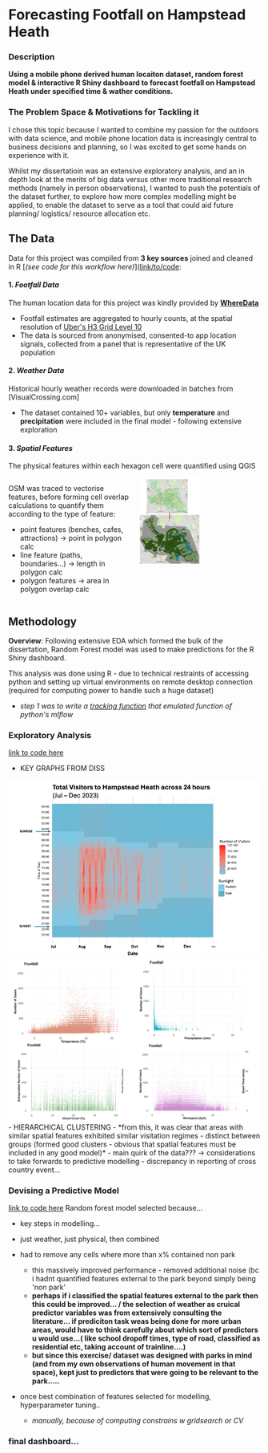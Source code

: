 # Forecasting Footfall on Hampstead Heath

### Description
**Using a mobile phone derived human locaiton dataset, random forest model & interactive R Shiny dashboard to forecast footfall on Hampstead Heath under specified time & wather conditions.**


### The Problem Space & Motivations for Tackling it
I chose this topic because I wanted to combine my passion for the outdoors with data science, and mobile phone location data is increasingly central to business decisions and planning, so I was excited to get some hands on experience with it. 

Whilst my dissertatioin was an extensive exploratory analysis, and an in depth look at the merits of big data versus other more traditional research methods (namely in person observations), I wanted to push the potentials of the dataset further, to explore how more complex modelling might be applied, to enable the dataset to serve as a tool that could aid future planning/ logistics/ resource allocation etc.

## The Data
Data for this project was compiled from **3 key sources** joined and cleaned in R [*(see code for this workflow here)*]([link/to/code](https://github.com/katehodges1/katehodges.github.io/main/Predicting-Hampstead-Heath-Footfall/preprocessing):


  #### 1. *Footfall Data*
  The human location data for this project was kindly provided by **[WhereData](https://www.wheredata.co.uk/)**
  - Footfall estimates are aggregated to hourly counts, at the spatial resolution of [Uber's H3 Grid Level 10](https://www.uber.com/en-GB/blog/h3/)
  - The data is sourced from anonymised, consented-to app location signals, collected from a panel that is representative of the UK population
      
  #### 2. *Weather Data*
  Historical hourly weather records were downloaded in batches from [VisualCrossing.com]
  - The dataset contained 10+ variables, but only **temperature** and **precipitation** were included in the final model - following extensive exploration
  
  #### 3. *Spatial Features* 
  The physical features within each hexagon cell were quantified using QGIS

  <div style="display: flex; align-items: flex-start;">
  
  <div style="flex: 1; padding-right: 20px;">
    <p>
      OSM was traced to vectorise features, before forming cell overlap calculations to quantify them according to the type of feature:
    </p>
    <ul>
      <li> point features (benches, cafes, attractions) → point in polygon calc</li>
      <li> line feature (paths, boundaries…) → length in polygon calc</li>
      <li> polygon features → area in polygon overlap calc</li>
    </ul>
  </div>

  <div style="flex: 1;">
    <img src="https://raw.githubusercontent.com/katehodges1/katehodges.github.io/main/assets/img/dashboard/spatial-feature-quantification.png" alt="Example image" style="max-width: 50%; height: auto;"/>
  </div>
  
  </div>


## Methodology
**Overview**: Following extensive EDA which formed the bulk of the dissertation, Random Forest model was used to make predictions for the R Shiny dashboard.

This analysis was done using R - due to technical restraints of accessing python and setting up virtual environments on remote desktop connection (required for computing power to handle such a huge dataset)
  - *step 1 was to write a [tracking function](link/to/code) that emulated function of python's mlflow*

### Exploratory Analysis
[link to code here](link/to/code)
- KEY GRAPHS FROM DISS
<img src="https://raw.githubusercontent.com/katehodges1/katehodges.github.io/main/assets/img/dashboard/overall-visitation-plot.png" alt="overall visit plot" width="500" />
<img src="https://raw.githubusercontent.com/katehodges1/katehodges.github.io/main/assets/img/dashboard/weather-scatters.png" alt="weather scatters" width="500" />
- HIERARCHICAL CLUSTERING
    - *from this, it was clear that areas with similar spatial features exhibited similar visitation regimes -     distinct between groups (formed good clusters - obvious that spatial features must be included in any good model)*
- main quirk of the data??? → considerations to take forwards to predictive modelling
  - discrepancy in reporting of cross country event...

### Devising a Predictive Model
[link to code here](link/to/code)
Random forest model selected because...

- key steps in modelling...
- just weather, just physical, then combined
- had to remove any cells where more than x% contained non park 
    - this massively improved performance - removed additional noise (bc i hadnt quantified features external to          the park beyond simply being 'non park'
    - **perhaps if i classified the spatial features external to the park then this could be improved… / the
      selection of weather as cruical predictor variables was from extensively consulting the literature… if
      prediciton task weas being done for more urban areas, would have to think carefully about which sort of
      predictors u would use…( like school dropoff times, type of road, classified as residential etc, taking
      account of trainline….)**
    - **but since this exercise/ dataset was designed with parks in mind (and from my own observations of human
      movement in that space), kept just to predictors that were going to be relevant to the park…..**

- once best combination of features selected for modelling, hyperparameter tuning..
    - *manually, because of computing constrains w gridsearch or CV*
 
### final dashboard...



